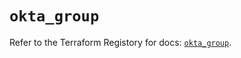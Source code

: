 # `okta_group`

Refer to the Terraform Registory for docs: [`okta_group`](https://registry.terraform.io/providers/okta/okta/4.4.0/docs/resources/group).
